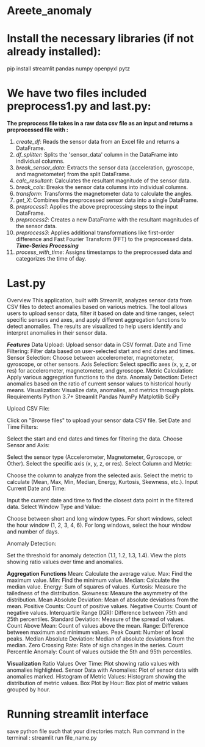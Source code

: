 # Areete_anomaly

# Install the necessary libraries (if not already installed):
pip install streamlit pandas numpy openpyxl pytz

# We have two files included preprocess1.py and last.py:

**The preprocess file takes in a raw data csv file as an input and returns a preprocessed file with :**

1. *create_df*: Reads the sensor data from an Excel file and returns a DataFrame.
2. *df_splitter*: Splits the 'sensor_data' column in the DataFrame into individual columns.
3. *break_sensor_data*: Extracts the sensor data (acceleration, gyroscope, and magnetometer) from the split DataFrame.
4. *calc_resultant*: Calculates the resultant magnitude of the sensor data.
5. *break_cols*: Breaks the sensor data columns into individual columns.
6. *transform*: Transforms the magnetometer data to calculate the angles.
7. *get_X*: Combines the preprocessed sensor data into a single DataFrame.
8. *preprocess1*: Applies the above preprocessing steps to the input DataFrame.
9. *preprocess2*: Creates a new DataFrame with the resultant magnitudes of the sensor data.
10. *preprocess3*: Applies additional transformations like first-order difference and Fast Fourier Transform (FFT) to the preprocessed data.
***Time-Series Processing***
11. *process_with_time*: Assigns timestamps to the preprocessed data and categorizes the time of day.

# Last.py
Overview
This application, built with Streamlit, analyzes sensor data from CSV files to detect anomalies based on various metrics. The tool allows users to upload sensor data, filter it based on date and time ranges, select specific sensors and axes, and apply different aggregation functions to detect anomalies. The results are visualized to help users identify and interpret anomalies in their sensor data.

***Features***
Data Upload: Upload sensor data in CSV format.
Date and Time Filtering: Filter data based on user-selected start and end dates and times.
Sensor Selection: Choose between accelerometer, magnetometer, gyroscope, or other sensors.
Axis Selection: Select specific axes (x, y, z, or res) for accelerometer, magnetometer, and gyroscope.
Metric Calculation: Apply various aggregation functions to the data.
Anomaly Detection: Detect anomalies based on the ratio of current sensor values to historical hourly means.
Visualization: Visualize data, anomalies, and metrics through plots.
Requirements
Python 3.7+
Streamlit
Pandas
NumPy
Matplotlib
SciPy


Upload CSV File:

Click on "Browse files" to upload your sensor data CSV file.
Set Date and Time Filters:

Select the start and end dates and times for filtering the data.
Choose Sensor and Axis:

Select the sensor type (Accelerometer, Magnetometer, Gyroscope, or Other).
Select the specific axis (x, y, z, or res).
Select Column and Metric:

Choose the column to analyze from the selected axis.
Select the metric to calculate (Mean, Max, Min, Median, Energy, Kurtosis, Skewness, etc.).
Input Current Date and Time:

Input the current date and time to find the closest data point in the filtered data.
Select Window Type and Value:

Choose between short and long window types.
For short windows, select the hour window (1, 2, 3, 4, 6).
For long windows, select the hour window and number of days.

Anomaly Detection:

Set the threshold for anomaly detection (1.1, 1.2, 1.3, 1.4).
View the plots showing ratio values over time and anomalies.

**Aggregation Functions**
Mean: Calculate the average value.
Max: Find the maximum value.
Min: Find the minimum value.
Median: Calculate the median value.
Energy: Sum of squares of values.
Kurtosis: Measure the tailedness of the distribution.
Skewness: Measure the asymmetry of the distribution.
Mean Absolute Deviation: Mean of absolute deviations from the mean.
Positive Counts: Count of positive values.
Negative Counts: Count of negative values.
Interquartile Range (IQR): Difference between 75th and 25th percentiles.
Standard Deviation: Measure of the spread of values.
Count Above Mean: Count of values above the mean.
Range: Difference between maximum and minimum values.
Peak Count: Number of local peaks.
Median Absolute Deviation: Median of absolute deviations from the median.
Zero Crossing Rate: Rate of sign changes in the series.
Count Percentile Anomaly: Count of values outside the 5th and 95th percentiles.

**Visualization**
Ratio Values Over Time: Plot showing ratio values with anomalies highlighted.
Sensor Data with Anomalies: Plot of sensor data with anomalies marked.
Histogram of Metric Values: Histogram showing the distribution of metric values.
Box Plot by Hour: Box plot of metric values grouped by hour.

# Running streamlit interface
save python file such that your directories match.
Run command in the terminal :
streamlit run file_name.py
